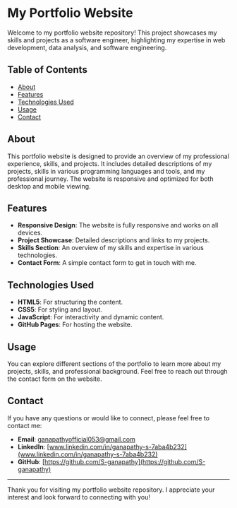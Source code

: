 # My Portfolio Website

Welcome to my portfolio website repository! This project showcases my skills and projects as a software engineer, highlighting my expertise in web development, data analysis, and software engineering.

## Table of Contents

- [About](#about)
- [Features](#features)
- [Technologies Used](#technologies-used)
- [Usage](#usage)
- [Contact](#contact)

## About

This portfolio website is designed to provide an overview of my professional experience, skills, and projects. It includes detailed descriptions of my projects, skills in various programming languages and tools, and my professional journey. The website is responsive and optimized for both desktop and mobile viewing.

## Features

- **Responsive Design**: The website is fully responsive and works on all devices.
- **Project Showcase**: Detailed descriptions and links to my projects.
- **Skills Section**: An overview of my skills and expertise in various technologies.
- **Contact Form**: A simple contact form to get in touch with me.

## Technologies Used

- **HTML5**: For structuring the content.
- **CSS5**: For styling and layout.
- **JavaScript**: For interactivity and dynamic content.
- **GitHub Pages**: For hosting the website.

## Usage

You can explore different sections of the portfolio to learn more about my projects, skills, and professional background. Feel free to reach out through the contact form on the website.

## Contact

If you have any questions or would like to connect, please feel free to contact me:

- **Email**: [ganapathyofficial053@gmail.com](mailto:ganapathyofficial053@gmail.com)
- **LinkedIn**: [www.linkedin.com/in/ganapathy-s-7aba4b232](www.linkedin.com/in/ganapathy-s-7aba4b232)
- **GitHub**: [https://github.com/S-ganapathy](https://github.com/S-ganapathy)

---

Thank you for visiting my portfolio website repository. I appreciate your interest and look forward to connecting with you!

